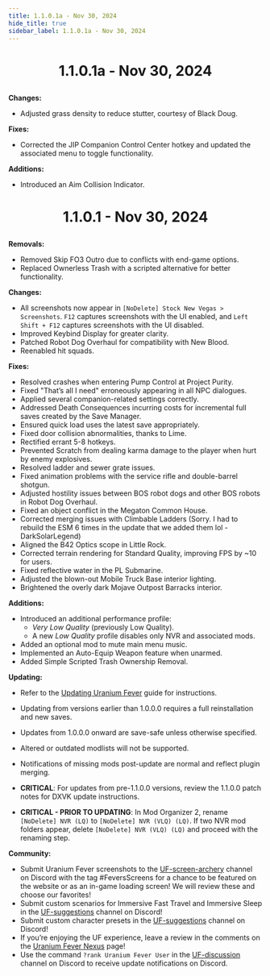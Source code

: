 ```yaml
---
title: 1.1.0.1a - Nov 30, 2024
hide_title: true
sidebar_label: 1.1.0.1a - Nov 30, 2024
---
```


# <p align="center"> 1.1.0.1a - Nov 30, 2024 </p>

**Changes:**
- Adjusted grass density to reduce stutter, courtesy of Black Doug.

**Fixes:**
- Corrected the JIP Companion Control Center hotkey and updated the associated menu to toggle functionality.

**Additions:**
- Introduced an Aim Collision Indicator.

# <p align="center"> 1.1.0.1 - Nov 30, 2024 </p>

**Removals:**
- Removed Skip FO3 Outro due to conflicts with end-game options.
- Replaced Ownerless Trash with a scripted alternative for better functionality.

**Changes:**
- All screenshots now appear in `[NoDelete] Stock New Vegas > Screenshots`. `F12` captures screenshots with the UI enabled, and `Left Shift + F12` captures screenshots with the UI disabled.
- Improved Keybind Display for greater clarity.
- Patched Robot Dog Overhaul for compatibility with New Blood.
- Reenabled hit squads.

**Fixes:**
- Resolved crashes when entering Pump Control at Project Purity.
- Fixed "That’s all I need" erroneously appearing in all NPC dialogues.
- Applied several companion-related settings correctly.
- Addressed Death Consequences incurring costs for incremental full saves created by the Save Manager.
- Ensured quick load uses the latest save appropriately.
- Fixed door collision abnormalities, thanks to Lime.
- Rectified errant 5-8 hotkeys.
- Prevented Scratch from dealing karma damage to the player when hurt by enemy explosives.
- Resolved ladder and sewer grate issues.
- Fixed animation problems with the service rifle and double-barrel shotgun.
- Adjusted hostility issues between BOS robot dogs and other BOS robots in Robot Dog Overhaul.
- Fixed an object conflict in the Megaton Common House.
- Corrected merging issues with Climbable Ladders (Sorry. I had to rebuild the ESM 6 times in the update that we added them lol - DarkSolarLegend)
- Aligned the B42 Optics scope in Little Rock.
- Corrected terrain rendering for Standard Quality, improving FPS by ~10 for users.
- Fixed reflective water in the PL Submarine.
- Adjusted the blown-out Mobile Truck Base interior lighting.
- Brightened the overly dark Mojave Outpost Barracks interior.

**Additions:**
- Introduced an additional performance profile:
  - *Very Low Quality* (previously Low Quality).
  - A new *Low Quality* profile disables only NVR and associated mods.
- Added an optional mod to mute main menu music.
- Implemented an Auto-Equip Weapon feature when unarmed.
- Added Simple Scripted Trash Ownership Removal.

**Updating:**
- Refer to the [Updating Uranium Fever](https://uraniumfever.net/docs/updating/) guide for instructions.
- Updating from versions earlier than 1.0.0.0 requires a full reinstallation and new saves.
- Updates from 1.0.0.0 onward are save-safe unless otherwise specified.
- Altered or outdated modlists will not be supported.
- Notifications of missing mods post-update are normal and reflect plugin merging.

- **CRITICAL**: For updates from pre-1.1.0.0 versions, review the 1.1.0.0 patch notes for DXVK update instructions.
- **CRITICAL - PRIOR TO UPDATING**: In Mod Organizer 2, rename `[NoDelete] NVR (LQ)` to `[NoDelete] NVR (VLQ) (LQ)`. If two NVR mod folders appear, delete `[NoDelete] NVR (VLQ) (LQ)` and proceed with the renaming step.

**Community:**
- Submit Uranium Fever screenshots to the [UF-screen-archery](https://discord.gg/nffAeX827c) channel on Discord with the tag #FeversScreens for a chance to be featured on the website or as an in-game loading screen! We will review these and choose our favorites!
- Submit custom scenarios for Immersive Fast Travel and Immersive Sleep in the [UF-suggestions](https://discord.gg/am65U8RynK) channel on Discord!
- Submit custom character presets in the [UF-suggestions](https://discord.gg/am65U8RynK) channel on Discord!
- If you’re enjoying the UF experience, leave a review in the comments on the [Uranium Fever Nexus](https://www.nexusmods.com/newvegas/mods/89815?tab=posts&BH=3) page!
- Use the command `?rank Uranium Fever User` in the [UF-discussion](https://discord.gg/mQZVW85H77) channel on Discord to receive update notifications on Discord.
